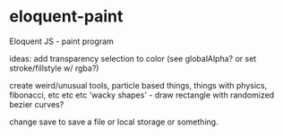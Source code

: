 # eloquent-paint
Eloquent JS - paint program




ideas:
add transparency selection to color (see globalAlpha? or set stroke/fillstyle w/ rgba?)

create weird/unusual tools, particle based things, things with physics, fibonacci, etc etc etc 
'wacky shapes' - draw rectangle with randomized bezier curves?

change save to save a file or local storage or something.